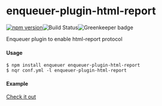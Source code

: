 # enqueuer-plugin-html-report
[![npm version](https://badge.fury.io/js/enqueuer-plugin-html-report.svg)](https://badge.fury.io/js/enqueuer-plugin-html-report)![Build Status](https://travis-ci.org/enqueuer-land/enqueuer-plugin-html-report.svg?branch=master)![Greenkeeper badge](https://badges.greenkeeper.io/enqueuer-land/enqueuer-plugin-html-report.svg)

Enqueuer plugin to enable html-report protocol
#### Usage
    $ npm install enqueuer enqueuer-plugin-html-report
    $ nqr conf.yml -l enqueuer-plugin-html-report


#### Example
[Check it out](https://enqueuer-land.github.io/enqueuer-plugin-html-report/)
